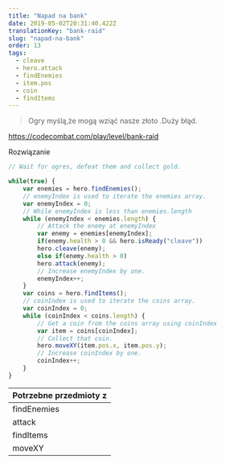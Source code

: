 ```yaml
---
title: "Napad na bank"
date: 2019-05-02T20:31:40.422Z
translationKey: "bank-raid"
slug: "napad-na-bank"
order: 13
tags:
  - cleave
  - hero.attack
  - findEnemies
  - item.pos
  - coin
  - findItems
---
```


> Ogry myślą,że mogą wziąć nasze złoto  .Duży błąd.

https://codecombat.com/play/level/bank-raid

Rozwiązanie

```javascript
// Wait for ogres, defeat them and collect gold.

while(true) {
    var enemies = hero.findEnemies();
    // enemyIndex is used to iterate the enemies array.
    var enemyIndex = 0;
    // While enemyIndex is less than enemies.length
    while (enemyIndex < enemies.length) {
        // Attack the enemy at enemyIndex
        var enemy = enemies[enemyIndex];
        if(enemy.health > 0 && hero.isReady("cleave"))
        hero.cleave(enemy);
        else if(enemy.health > 0)
        hero.attack(enemy);
        // Increase enemyIndex by one.
        enemyIndex++;
    }
    var coins = hero.findItems();
    // coinIndex is used to iterate the coins array.
    var coinIndex = 0;
    while (coinIndex < coins.length) {
        // Get a coin from the coins array using coinIndex
        var item = coins[coinIndex];
        // Collect that coin.
        hero.moveXY(item.pos.x, item.pos.y);
        // Increase coinIndex by one.
        coinIndex++;
    }
}

```

Potrzebne przedmioty z |
--- |
findEnemies |
attack |
findItems |
moveXY |


